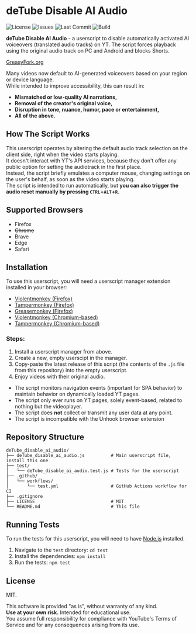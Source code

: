 # deTube Disable AI Audio

![License](https://img.shields.io/badge/license-MIT-red)
![Issues](https://img.shields.io/github/issues/MK2112/deTube_disable_ai_audio)
![Last Commit](https://img.shields.io/github/last-commit/MK2112/deTube_disable_ai_audio)
![Build](https://github.com/MK2112/deTube_disable_ai_audio/actions/workflows/test.yml/badge.svg)

**deTube Disable AI Audio** - a userscript to disable automatically activated AI voiceovers (translated audio tracks) on YT.
The script forces playback using the original audio track on PC and Android and blocks Shorts.

[GreasyFork.org](https://greasyfork.org/scripts/541821-detube-disable-ai-audio)

Many videos now default to AI-generated voiceovers based on your region or device language.<br>
While intended to improve accessibility, this can result in:

- **Mismatched or low-quality AI narrations,**
- **Removal of the creator's original voice,**
- **Disruption in tone, nuance, humor, pace or entertainment,**
- **All of the above.**

## How The Script Works

This userscript operates by altering the default audio track selection on the client side, right when the video starts playing.<br>
It doesn't interact with YT's API services, because they don't offer any public option for setting the audiotrack in the first place.<br>
Instead, the script briefly emulates a computer mouse, changing settings on the user's behalf, as soon as the video starts playing.<br>
The script is intended to run automatically, but **you can also trigger the audio reset manually by pressing `CTRL`+`ALT`+`R`.**

## Supported Browsers

- Firefox
- ~~Chrome~~
- Brave
- Edge
- Safari

## Installation

To use this userscript, you will need a userscript manager extension installed in your browser:

- [Violentmonkey (Firefox)](https://addons.mozilla.org/en-US/firefox/addon/violentmonkey/)
- [Tampermonkey (Firefox)](https://addons.mozilla.org/en-US/firefox/addon/tampermonkey/)
- [Greasemonkey (Firefox)](https://addons.mozilla.org/en-US/firefox/addon/greasemonkey/)
- [Violentmonkey (Chromium-based)](https://chromewebstore.google.com/detail/violentmonkey/jinjaccalgkegednnccohejagnlnfdag)
- [Tampermonkey (Chromium-based)](https://chromewebstore.google.com/detail/tampermonkey/dhdgffkkebhmkfjojejmpbldmpobfkfo)

### Steps:

1. Install a userscript manager from above.
3. Create a new, empty userscipt in the manager.
4. Copy-paste the latest release of this script (the contents of the `.js` file from this repository) into the empty userscript.
5. Enjoy videos with their original audio.

- The script monitors navigation events (important for SPA behavior) to maintain behavior on dynamically loaded YT pages.
- The script only ever runs on YT pages, solely event-based, related to nothing but the videoplayer.
- The script does **not** collect or transmit any user data at any point.
- The script is incompatible with the Unhook browser extension

## Repository Structure

```
deTube_disable_ai_audio/
├── deTube_disable_ai_audio.js          # Main userscript file, install this one
├── test/
│   └── deTube_disable_ai_audio.test.js # Tests for the userscript
├── .github/
│   └── workflows/
│       └── test.yml                    # GitHub Actions workflow for CI
├── .gitignore
├── LICENSE                             # MIT
└── README.md                           # This file
```

## Running Tests

To run the tests for this userscript, you will need to have [Node.js](https://nodejs.org/) installed.

1. Navigate to the `test` directory: `cd test`
2. Install the dependencies: `npm install`
3. Run the tests: `npm test`

## License

MIT.

This software is provided "as is", without warranty of any kind.<br>
**Use at your own risk.** Intended for educational use.<br>
You assume full responsibility for compliance with YouTube's Terms of Service and for any consequences arising from its use.
